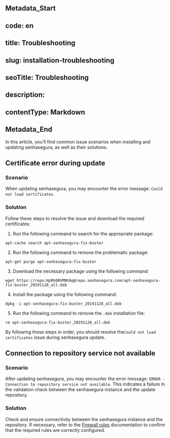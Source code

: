 ## Metadata_Start 
## code: en
## title: Troubleshooting 
## slug: installation-troubleshooting 
## seoTitle: Troubleshooting 
## description:  
## contentType: Markdown 
## Metadata_End
In this article, you’ll find common issue scenarios when installing and updating senhasegura, as well as their solutions.

## Certificate error during update

### Scenario
When updating senhasegura, you may encounter the error message: `Could not load certificates`.

### Solution

Follow these steps to resolve the issue and download the required certificates:

1. Run the following command to search for the appropriate package:
```Shell
apt-cache search apt-senhasegura-fix-buster

```
2. Run the following command to remove the problematic package:

```Shell
apt-get purge apt-senhasegura-fix-buster

```
3. Download the necessary package using the following command:
```Shell
wget https://repo:HpRh0BVMNVAq@repo.senhasegura.com/apt-senhasegura-fix-buster_20191128_all.deb

```
4. Install the package using the following command:
```Shell
dpkg -i apt-senhasegura-fix-buster_20191128_all.deb

```
5. Run the following command to remove the `.deb` installation file:
```Shell
rm apt-senhasegura-fix-buster_20191128_all.deb

```
By following these steps in order, you should resolve the`Could not load certificates` issue during senhasegura update.

## Connection to repository service not available
### Scenario
After updating senhasegura, you may encounter the error message: `ERROR - Connection to repository service not available`. This indicates a failure in the validation check between the senhasegura instance and the update repository.

### Solution
Check and ensure connectivity between the senhasegura instance and the repository.  If necessary, refer to the [Firewall rules](/v3-32/docs/installation-firewall-rules) documentation to confirm that the required rules are correctly configured.
